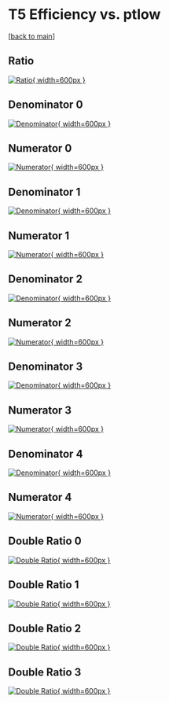 # T5 Efficiency vs. ptlow

[[back to main](./)]



## Ratio

[![Ratio](../mtv/var/T5_vtr_321_1_eff_ptlow.png){ width=600px }](../mtv/var/T5_vtr_321_1_eff_ptlow.pdf)

## Denominator 0

[![Denominator](../mtv/den/T5_vtr_321_1_eff_ptlow_den0.png){ width=600px }](../mtv/den/T5_vtr_321_1_eff_ptlow_den0.pdf)

## Numerator 0

[![Numerator](../mtv/num/T5_vtr_321_1_eff_ptlow_num0.png){ width=600px }](../mtv/num/T5_vtr_321_1_eff_ptlow_num0.pdf)

## Denominator 1

[![Denominator](../mtv/den/T5_vtr_321_1_eff_ptlow_den1.png){ width=600px }](../mtv/den/T5_vtr_321_1_eff_ptlow_den1.pdf)

## Numerator 1

[![Numerator](../mtv/num/T5_vtr_321_1_eff_ptlow_num1.png){ width=600px }](../mtv/num/T5_vtr_321_1_eff_ptlow_num1.pdf)

## Denominator 2

[![Denominator](../mtv/den/T5_vtr_321_1_eff_ptlow_den2.png){ width=600px }](../mtv/den/T5_vtr_321_1_eff_ptlow_den2.pdf)

## Numerator 2

[![Numerator](../mtv/num/T5_vtr_321_1_eff_ptlow_num2.png){ width=600px }](../mtv/num/T5_vtr_321_1_eff_ptlow_num2.pdf)

## Denominator 3

[![Denominator](../mtv/den/T5_vtr_321_1_eff_ptlow_den3.png){ width=600px }](../mtv/den/T5_vtr_321_1_eff_ptlow_den3.pdf)

## Numerator 3

[![Numerator](../mtv/num/T5_vtr_321_1_eff_ptlow_num3.png){ width=600px }](../mtv/num/T5_vtr_321_1_eff_ptlow_num3.pdf)

## Denominator 4

[![Denominator](../mtv/den/T5_vtr_321_1_eff_ptlow_den4.png){ width=600px }](../mtv/den/T5_vtr_321_1_eff_ptlow_den4.pdf)

## Numerator 4

[![Numerator](../mtv/num/T5_vtr_321_1_eff_ptlow_num4.png){ width=600px }](../mtv/num/T5_vtr_321_1_eff_ptlow_num4.pdf)

## Double Ratio 0

[![Double Ratio](../mtv/ratio/T5_vtr_321_1_eff_ptlow_ratio0.png){ width=600px }](../mtv/ratio/T5_vtr_321_1_eff_ptlow_ratio0.pdf)

## Double Ratio 1

[![Double Ratio](../mtv/ratio/T5_vtr_321_1_eff_ptlow_ratio1.png){ width=600px }](../mtv/ratio/T5_vtr_321_1_eff_ptlow_ratio1.pdf)

## Double Ratio 2

[![Double Ratio](../mtv/ratio/T5_vtr_321_1_eff_ptlow_ratio2.png){ width=600px }](../mtv/ratio/T5_vtr_321_1_eff_ptlow_ratio2.pdf)

## Double Ratio 3

[![Double Ratio](../mtv/ratio/T5_vtr_321_1_eff_ptlow_ratio3.png){ width=600px }](../mtv/ratio/T5_vtr_321_1_eff_ptlow_ratio3.pdf)

